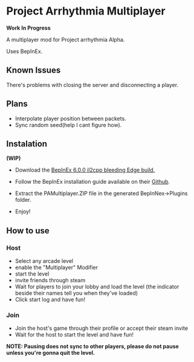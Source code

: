 # **Project Arrhythmia Multiplayer**

**Work In Progress**

A multiplayer mod for Project arrhythmia Alpha.

Uses BepInEx.

## **Known Issues**

There's problems with closing the server and disconnecting a player.

## **Plans**

* Interpolate player position between packets. 
* Sync random seed(help I cant figure how).
  

## **Instalation**
**(WIP)**

* Download the [BepInEx 6.0.0 il2cpp bleeding Edge build.](https://builds.bepinex.dev/projects/bepinex_be)
* Follow the BepInEx installation guide available on their [Github](https://github.com/BepInEx/BepInEx).
* Extract the PAMultiplayer.ZIP file in the generated BepInNex->Plugins folder.

* Enjoy!

## **How to use**

### Host

* Select any arcade level
* enable the "Multiplayer" Modifier
* start the level
* invite friends through steam
* Wait for players to join your lobby and load the level (the indicator beside their names tell you when they've loaded)
* Click start log and have fun!


### Join 

* Join the host's game through their profile or accept their steam invite
* Wait for the host to start the level and have fun!


**NOTE: Pausing does not sync to other players, please do not pause unless you're gonna quit the level.**
